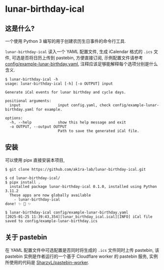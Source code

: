 # lunar-birthday-ical

## 这是什么?

一个使用 Python 3 编写的用于创建农历生日事件的命令行工具.

`lunar-birthday-ical` 读入一个 YAML 配置文件, 生成 iCalendar 格式的 `.ics` 文件, 可选是否将日历上传到 pastebin, 方便直接订阅,
示例配置文件请参考 [config/example-lunar-birthday.yaml](config/example-lunar-birthday.yaml), 注释应该足够能解释每个选项分别是什么含义.

```
$ lunar-birthday-ical -h
usage: lunar-birthday-ical [-h] [-o OUTPUT] input

Generate iCal events for lunar birthday and cycle days.

positional arguments:
  input                 input config.yaml, check config/example-lunar-birthday.yaml for example.

options:
  -h, --help            show this help message and exit
  -o OUTPUT, --output OUTPUT
                        Path to save the generated iCal file.
```

## 安装

可以使用 pipx 直接安装本项目,

```ShellSession
$ git clone https://github.com/ak1ra-lab/lunar-birthday-ical.git

$ cd lunar-birthday-ical/
$ pipx install .
  installed package lunar-birthday-ical 0.1.0, installed using Python 3.11.2
  These apps are now globally available
    - lunar-birthday-ical
done! ✨ 🌟 ✨

$ lunar-birthday-ical config/example-lunar-birthday.yaml
[2025-01-25 11:39:43,354][lunar_birthday_ical.ical][INFO] iCal file saved to config/example-lunar-birthday.ics
```

## 关于 pastebin

在 YAML 配置文件中可选配置是否同时将生成的 `.ics` 文件同时上传 pastebin, 该 pastebin 实例是作者运行的一个基于 Cloudflare worker 的 pastebin 服务, 实例所使用的代码是 [SharzyL/pastebin-worker](https://github.com/SharzyL/pastebin-worker).
